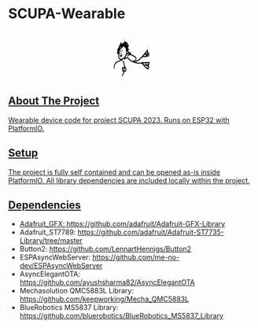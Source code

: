 # SCUPA-Wearable
<!-- Improved compatibility of back to top link: See: https://github.com/othneildrew/Best-README-Template/pull/73 -->
<a name="readme-top"></a>
<!--
*** Thanks for checking out the Best-README-Template. If you have a suggestion
*** that would make this better, please fork the repo and create a pull request
*** or simply open an issue with the tag "enhancement".
*** Don't forget to give the project a star!
*** Thanks again! Now go create something AMAZING! :D
-->



<!-- PROJECT SHIELDS -->
<!--
*** I'm using markdown "reference style" links for readability.
*** Reference links are enclosed in brackets [ ] instead of parentheses ( ).
*** See the bottom of this document for the declaration of the reference variables
*** for contributors-url, forks-url, etc. This is an optional, concise syntax you may use.
*** https://www.markdownguide.org/basic-syntax/#reference-style-links
-->




<!-- PROJECT LOGO -->
<br />
<div align="center">
  <a href="https://github.com/othneildrew/Best-README-Template">
    <img src="images/logo.png" alt="Logo" width="80" height="80">
</div>

 
<!-- ABOUT THE PROJECT -->
## About The Project

Wearable device code for project SCUPA 2023.
Runs on ESP32 with PlatformIO.

## Setup
The project is fully self contained and can be opened as-is inside PlatformIO.
All library dependencies are included locally within the project.

<!-- Dependencies -->
## Dependencies

* Adafruit_GFX: https://github.com/adafruit/Adafruit-GFX-Library
* Adafruit_ST7789: https://github.com/adafruit/Adafruit-ST7735-Library/tree/master
* Button2: https://github.com/LennartHennigs/Button2
* ESPAsyncWebServer: https://github.com/me-no-dev/ESPAsyncWebServer
* AsyncElegantOTA: https://github.com/ayushsharma82/AsyncElegantOTA
* Mechasolution QMC5883L Library: https://github.com/keepworking/Mecha_QMC5883L
* BlueRobotics MS5837 Library: https://github.com/bluerobotics/BlueRobotics_MS5837_Library